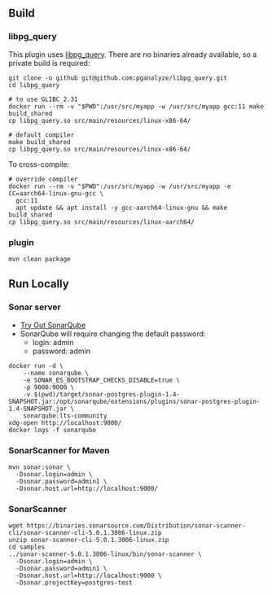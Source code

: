 ## Build

### libpg_query

This plugin uses [libpg_query](https://github.com/pganalyze/libpg_query). There are no binaries already available, so a private build is required:

```shell
git clone -o github git@github.com:pganalyze/libpg_query.git
cd libpg_query

# to use GLIBC_2.31
docker run --rm -v "$PWD":/usr/src/myapp -w /usr/src/myapp gcc:11 make build_shared
cp libpg_query.so src/main/resources/linux-x86-64/

# default compiler
make build_shared
cp libpg_query.so src/main/resources/linux-x86-64/
```

To cross-compile:
```shell
# override compiler
docker run --rm -v "$PWD":/usr/src/myapp -w /usr/src/myapp -e CC=aarch64-linux-gnu-gcc \
  gcc:11 
  apt update && apt install -y gcc-aarch64-linux-gnu && make build_shared
cp libpg_query.so src/main/resources/linux-aarch64/
```

### plugin

```shell
mvn clean package
```

## Run Locally

### Sonar server

 - [Try Out SonarQube](https://docs.sonarqube.org/latest/setup/get-started-2-minutes/)
 - SonarQube will require changing the default password:
   - login: admin
   - password: admin

```shell
docker run -d \
    --name sonarqube \
    -e SONAR_ES_BOOTSTRAP_CHECKS_DISABLE=true \
    -p 9000:9000 \
    -v $(pwd)/target/sonar-postgres-plugin-1.4-SNAPSHOT.jar:/opt/sonarqube/extensions/plugins/sonar-postgres-plugin-1.4-SNAPSHOT.jar \
    sonarqube:lts-community
xdg-open http://localhost:9000/
docker logs -f sonarqube
```

### SonarScanner for Maven

```shell
mvn sonar:sonar \
  -Dsonar.login=admin \
  -Dsonar.password=admin1 \
  -Dsonar.host.url=http://localhost:9000/
```

### SonarScanner

```shell
wget https://binaries.sonarsource.com/Distribution/sonar-scanner-cli/sonar-scanner-cli-5.0.1.3006-linux.zip
unzip sonar-scanner-cli-5.0.1.3006-linux.zip
cd samples
../sonar-scanner-5.0.1.3006-linux/bin/sonar-scanner \
  -Dsonar.login=admin \
  -Dsonar.password=admin1 \
  -Dsonar.host.url=http://localhost:9000 \
  -Dsonar.projectKey=postgres-test
```
